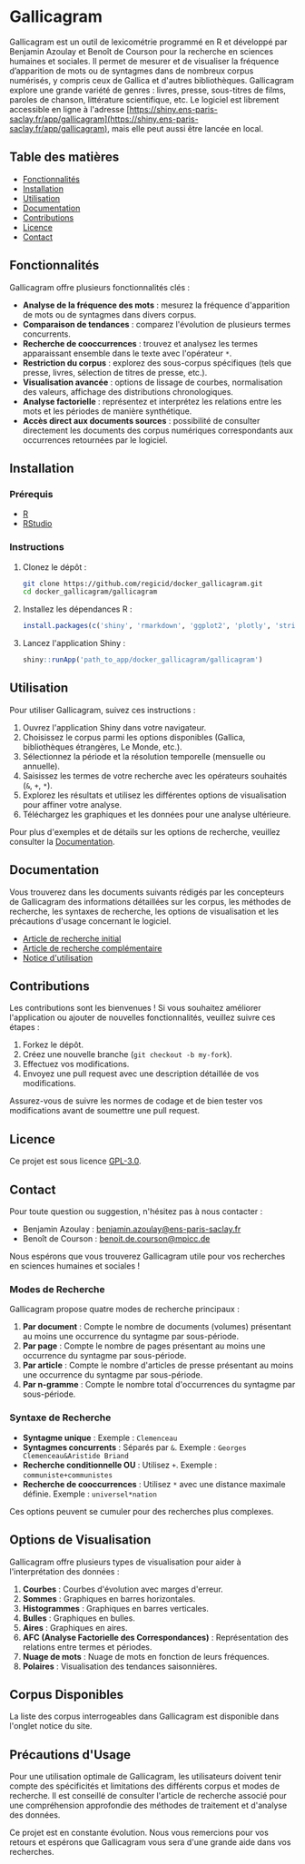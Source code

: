 # Gallicagram

Gallicagram est un outil de lexicométrie programmé en R et développé par Benjamin Azoulay et Benoît de Courson pour la recherche en sciences humaines et sociales. Il permet de mesurer et de visualiser la fréquence d’apparition de mots ou de syntagmes dans de nombreux corpus numérisés, y compris ceux de Gallica et d'autres bibliothèques. Gallicagram explore une grande variété de genres : livres, presse, sous-titres de films, paroles de chanson, littérature scientifique, etc. Le logiciel est librement accessible en ligne à l'adresse [https://shiny.ens-paris-saclay.fr/app/gallicagram](https://shiny.ens-paris-saclay.fr/app/gallicagram), mais elle peut aussi être lancée en local.

## Table des matières

- [Fonctionnalités](#fonctionnalités)
- [Installation](#installation)
- [Utilisation](#utilisation)
- [Documentation](#documentation)
- [Contributions](#contributions)
- [Licence](#licence)
- [Contact](#contact)

## Fonctionnalités

Gallicagram offre plusieurs fonctionnalités clés :

- **Analyse de la fréquence des mots** : mesurez la fréquence d'apparition de mots ou de syntagmes dans divers corpus.
- **Comparaison de tendances** : comparez l'évolution de plusieurs termes concurrents.
- **Recherche de cooccurrences** : trouvez et analysez les termes apparaissant ensemble dans le texte avec l'opérateur `*`.
- **Restriction du corpus** : explorez des sous-corpus spécifiques (tels que presse, livres, sélection de titres de presse, etc.).
- **Visualisation avancée** : options de lissage de courbes, normalisation des valeurs, affichage des distributions chronologiques.
- **Analyse factorielle** : représentez et interprétez les relations entre les mots et les périodes de manière synthétique.
- **Accès direct aux documents sources** : possibilité de consulter directement les documents des corpus numériques correspondants aux occurrences retournées par le logiciel.

## Installation

### Prérequis

- [R](https://www.r-project.org/)
- [RStudio](https://rstudio.com/)

### Instructions

1. Clonez le dépôt :
    ```bash
    git clone https://github.com/regicid/docker_gallicagram.git
    cd docker_gallicagram/gallicagram
    ```

2. Installez les dépendances R :
    ```R
    install.packages(c('shiny', 'rmarkdown', 'ggplot2', 'plotly', 'stringr', 'Hmisc', 'xml2', 'shinythemes', 'htmlwidgets', 'httr', 'ngramr', 'dplyr', 'htmltools', 'shinyWidgets', 'purrr', 'RSelenium', 'rvest', 'rclipboard', 'RSQLite', 'tidytext', 'DBI', 'shinybusy', 'lubridate', 'ggthemes', 'RColorBrewer', 'cowplot', 'raster', 'leaflet', 'sf', 'scales', 'cartogram', 'shinyjs', 'gtrendsR', 'timetk', 'jsonlite', 'ggwordcloud', 'FactoMineR', 'chron', 'tidyr', 'shinyalert', 'factoextra', 'bezier', 'doParallel', 'crul'))

    ```

3. Lancez l'application Shiny :
    ```R
    shiny::runApp('path_to_app/docker_gallicagram/gallicagram')
    ```

## Utilisation

Pour utiliser Gallicagram, suivez ces instructions :

1. Ouvrez l'application Shiny dans votre navigateur.
2. Choisissez le corpus parmi les options disponibles (Gallica, bibliothèques étrangères, Le Monde, etc.).
3. Sélectionnez la période et la résolution temporelle (mensuelle ou annuelle).
4. Saisissez les termes de votre recherche avec les opérateurs souhaités (`&`, `+`, `*`).
5. Explorez les résultats et utilisez les différentes options de visualisation pour affiner votre analyse.
6. Téléchargez les graphiques et les données pour une analyse ultérieure.

Pour plus d'exemples et de détails sur les options de recherche, veuillez consulter la [Documentation](#documentation).

## Documentation

Vous trouverez dans les documents suivants rédigés par les concepteurs de Gallicagram des informations détaillées sur les corpus, les méthodes de recherche, les syntaxes de recherche, les options de visualisation et les précautions d'usage concernant le logiciel.

- [Article de recherche initial](https://doi.org/10.31235/osf.io/84bf3)
- [Article de recherche complémentaire](https://journals.openedition.org/corpus/7944)
- [Notice d'utilisation](https://shiny.ens-paris-saclay.fr/app/gallicagram)

## Contributions

Les contributions sont les bienvenues ! Si vous souhaitez améliorer l'application ou ajouter de nouvelles fonctionnalités, veuillez suivre ces étapes :

1. Forkez le dépôt.
2. Créez une nouvelle branche (`git checkout -b my-fork`).
3. Effectuez vos modifications.
4. Envoyez une pull request avec une description détaillée de vos modifications.

Assurez-vous de suivre les normes de codage et de bien tester vos modifications avant de soumettre une pull request.

## Licence

Ce projet est sous licence [GPL-3.0](https://github.com/regicid/docker_gallicagram/tree/master?tab=GPL-3.0-1-ov-file#readme).

## Contact

Pour toute question ou suggestion, n'hésitez pas à nous contacter :

- Benjamin Azoulay : [benjamin.azoulay@ens-paris-saclay.fr](mailto:benjamin.azoulay@ens-paris-saclay.fr)
- Benoît de Courson : [benoit.de.courson@mpicc.de](mailto:b.decourson@csl.mpg.de)

Nous espérons que vous trouverez Gallicagram utile pour vos recherches en sciences humaines et sociales !

### Modes de Recherche

Gallicagram propose quatre modes de recherche principaux :

1. **Par document** : Compte le nombre de documents (volumes) présentant au moins une occurrence du syntagme par sous-période.
2. **Par page** : Compte le nombre de pages présentant au moins une occurrence du syntagme par sous-période.
3. **Par article** : Compte le nombre d'articles de presse présentant au moins une occurrence du syntagme par sous-période.
4. **Par n-gramme** : Compte le nombre total d'occurrences du syntagme par sous-période.

### Syntaxe de Recherche

- **Syntagme unique** : Exemple : `Clemenceau`
- **Syntagmes concurrents** : Séparés par `&`. Exemple : `Georges Clemenceau&Aristide Briand`
- **Recherche conditionnelle OU** : Utilisez `+`. Exemple : `communiste+communistes`
- **Recherche de cooccurrences** : Utilisez `*` avec une distance maximale définie. Exemple : `universel*nation`

Ces options peuvent se cumuler pour des recherches plus complexes.

## Options de Visualisation

Gallicagram offre plusieurs types de visualisation pour aider à l'interprétation des données :

1. **Courbes** : Courbes d'évolution avec marges d'erreur.
2. **Sommes** : Graphiques en barres horizontales.
3. **Histogrammes** : Graphiques en barres verticales.
4. **Bulles** : Graphiques en bulles.
5. **Aires** : Graphiques en aires.
6. **AFC (Analyse Factorielle des Correspondances)** : Représentation des relations entre termes et périodes.
7. **Nuage de mots** : Nuage de mots en fonction de leurs fréquences.
8. **Polaires** : Visualisation des tendances saisonnières.

## Corpus Disponibles

La liste des corpus interrogeables dans Gallicagram est disponible dans l'onglet notice du site.

## Précautions d'Usage

Pour une utilisation optimale de Gallicagram, les utilisateurs doivent tenir compte des spécificités et limitations des différents corpus et modes de recherche. Il est conseillé de consulter l'article de recherche associé pour une compréhension approfondie des méthodes de traitement et d'analyse des données.

Ce projet est en constante évolution. Nous vous remercions pour vos retours et espérons que Gallicagram vous sera d'une grande aide dans vos recherches.
